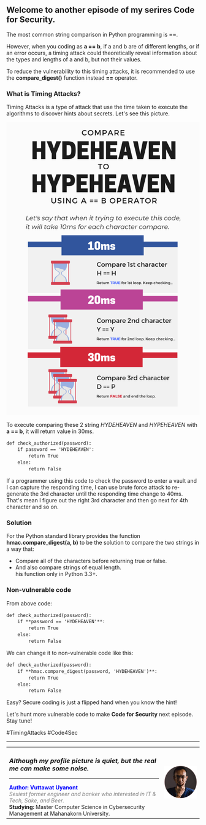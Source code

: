 ## Welcome to another episode of my serires **Code for Security**.  

The most common string comparison in Python programming is **==**.  
  
However, when you coding as **a == b**, if a and b are of different lengths, or if an error occurs, a timing attack could theoretically reveal information about the types and lengths of a and b, but not their values.  
  
To reduce the vulnerability to this timing attacks, it is recommended to use the **compare_digest()** function instead **==** operator.  

### What is Timing Attacks?

Timing Attacks is a type of attack that use the time taken to execute the algorithms to discover hints about secrets. Let's see this picture. 
   
![Image](timecheck.png)  
  
To execute comparing these 2 string *HYDEHEAVEN* and *HYPEHEAVEN* with **a == b**, it will return value in 30ms.  
  
```markdown
def check_authorized(password):
    if password == 'HYDEHEAVEN':
        return True
    else:
        return False
```
  
If a programmer using this code to check the password to enter a vault and I can capture the responding time, I can use brute force attack to re-generate the 3rd character until the responding time change to 40ms. That's mean I figure out the right 3rd character and then go next for 4th character and so on.
  
### Solution 
For the Python standard library provides the function **hmac.compare_digest(a, b)** to be the solution to compare the two strings in a way that:  
- Compare all of the characters before returning true or false.  
- And also compare strings of equal length.  
his function only in Python 3.3+.  
  
### Non-vulnerable code
From above code:  
```markdown
def check_authorized(password):
    if **password == 'HYDEHEAVEN'**:
        return True
    else:
        return False
```  
  
We can change it to non-vulnerable code like this:  
```markdown
def check_authorized(password):
    if **hmac.compare_digest(password, 'HYDEHEAVEN')**:
        return True
    else:
        return False
```
  
Easy? Secure coding is just a flipped hand when you know the hint!

Let's hunt more vulnerable code to make **Code for Security** next episode. Stay tune!  
  
#TimingAttacks #Code4Sec
______________________________
<table border="0">
 <tr>
   <td> <h3><i>Although my profile picture is quiet, but the real me can make some noise.</i></h3>
      <hr>
      <b><font color="Blue"> Author: Vuttawat Uyanont </font></b>  <br>
      <font color="grey"><i>Sexiest former engineer and banker who interested in IT & Tech, Sake, and Beer.</i></font>  <br>
      <b>Studying:</b> Master Computer Science in Cybersecurity Management at Mahanakorn University.  <br> </td>  
   <td><img src="https://github.com/Hyde4thHeaven/Hyde4thHeaven.GitHub.io/blob/main/How-to-Create-GitLab-Pages/img/author.png" width="150"/></td>  
 </tr>
</table>

